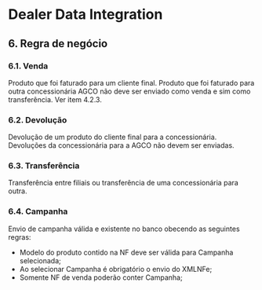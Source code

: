 ﻿---
currentMenu: ddi-regras-processo
parentMenu: ddi
---

# Dealer Data Integration

## 6. Regra de negócio
### 6.1. Venda
Produto que foi faturado para um cliente final.
Produto que foi faturado para outra concessionária AGCO não deve ser enviado como venda e sim como transferência. Ver item 4.2.3.

### 6.2. Devolução
Devolução de um produto do cliente final para a concessionária.
Devoluções da concessionária para a AGCO não devem ser enviadas.

### 6.3. Transferência
Transferência entre filiais ou transferência de uma concessionária para outra.

### 6.4. Campanha
Envio de campanha válida e existente no banco obecendo as seguintes regras:

 - Modelo do produto contido na NF deve ser válida para Campanha selecionada;
 - Ao selecionar Campanha é obrigatório o envio do XMLNFe;
 - Somente NF de venda poderão conter Campanha;